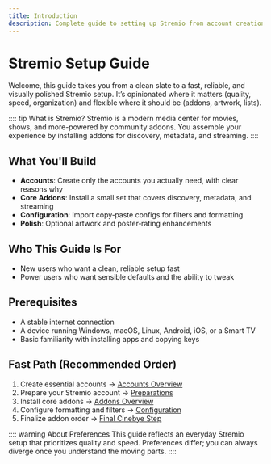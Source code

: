 ```yaml
---
title: Introduction
description: Complete guide to setting up Stremio from account creation to addon configuration
---
```


# Stremio Setup Guide

Welcome, this guide takes you from a clean slate to a fast, reliable, and visually polished Stremio setup. It’s opinionated where it matters (quality, speed, organization) and flexible where it should be (addons, artwork, lists).

:::: tip What is Stremio?
Stremio is a modern media center for movies, shows, and more-powered by community addons. You assemble your experience by installing addons for discovery, metadata, and streaming.
::::

## What You'll Build

- **Accounts**: Create only the accounts you actually need, with clear reasons why
- **Core Addons**: Install a small set that covers discovery, metadata, and streaming
- **Configuration**: Import copy‑paste configs for filters and formatting
- **Polish**: Optional artwork and poster‑rating enhancements

## Who This Guide Is For

- New users who want a clean, reliable setup fast
- Power users who want sensible defaults and the ability to tweak

## Prerequisites

- A stable internet connection
- A device running Windows, macOS, Linux, Android, iOS, or a Smart TV
- Basic familiarity with installing apps and copying keys

## Fast Path (Recommended Order)

1. Create essential accounts → [Accounts Overview](/accounts/overview)
2. Prepare your Stremio account → [Preparations](/preparations/cinebye)
3. Install core addons → [Addons Overview](/addons/overview)
4. Configure formatting and filters → [Configuration](/configuration/formatter)
5. Finalize addon order → [Final Cinebye Step](/addons/cinebye)

:::: warning About Preferences
This guide reflects an everyday Stremio setup that prioritizes quality and speed. Preferences differ; you can always diverge once you understand the moving parts.
::::

